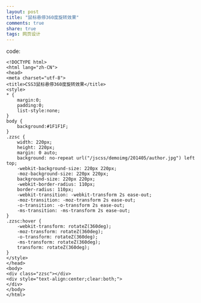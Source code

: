 ```yaml
---
layout: post
title: "鼠标悬停360度旋转效果" 
comments: true
share: true
tags: 网页设计
---
```





code:
    
    <!DOCTYPE html>
    <html lang="zh-CN">
    <head>
    <meta charset="utf-8">
    <title>CSS3鼠标悬停360度旋转效果</title>
    <style>
    * {
    	margin:0;
    	padding:0;
    	list-style:none;
    }
    body {
    	background:#1F1F1F;
    }
    .zzsc {
    	width: 220px;
    	height: 220px;
    	margin: 0 auto;
    	background: no-repeat url("/jscss/demoimg/201405/author.jpg") left top;
    	-webkit-background-size: 220px 220px;
    	-moz-background-size: 220px 220px;
    	background-size: 220px 220px;
    	-webkit-border-radius: 110px;
    	border-radius: 110px;
    	-webkit-transition: -webkit-transform 2s ease-out;
    	-moz-transition: -moz-transform 2s ease-out;
    	-o-transition: -o-transform 2s ease-out;
    	-ms-transition: -ms-transform 2s ease-out;
    }
    .zzsc:hover {
    	-webkit-transform: rotateZ(360deg);
    	-moz-transform: rotateZ(360deg);
    	-o-transform: rotateZ(360deg);
    	-ms-transform: rotateZ(360deg);
    	transform: rotateZ(360deg);
    }
    </style>
    </head>
    <body>
    <div class="zzsc"></div>
    <div style="text-align:center;clear:both;">
    </div>
    </body>
    </html>